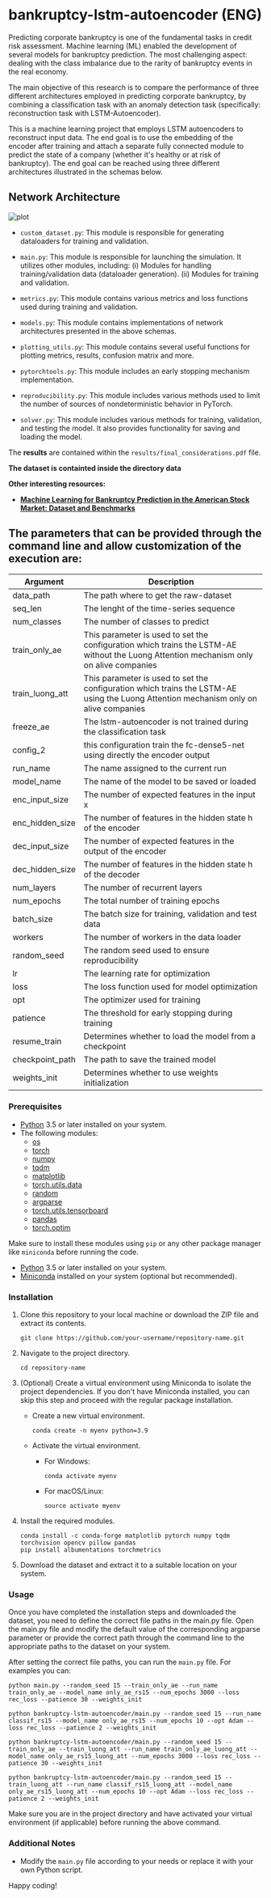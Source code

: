 # bankruptcy-lstm-autoencoder (ENG)
Predicting corporate bankruptcy is one of the fundamental tasks in credit risk assessment. Machine learning (ML) enabled the development of several models for bankruptcy prediction. The most challenging aspect: dealing with the class imbalance due to the rarity of bankruptcy events in the real economy.

The main objective of this research is to compare the performance of three different architectures employed in predicting corporate bankruptcy, by combining a classification task with an anomaly detection task (specifically: reconstruction task with LSTM-Autoencoder).

This is a machine learning project that employs LSTM autoencoders to reconstruct input data. The end goal is to use the embedding of the encoder after training and attach a separate fully connected module to predict the state of a company (whether it's healthy or at risk of bankruptcy). The end goal can be reached using three different architectures illustrated in the schemas below.

## Network Architecture

![plot](./results/project_architecture.jpg)

- `custom_dataset.py`: This module is responsible for generating dataloaders for training and validation.

- `main.py`: This module is responsible for launching the simulation. It utilizes other modules, including:
  (i) Modules for handling training/validation data (dataloader generation).
  (ii) Modules for training and validation.

- `metrics.py`: This module contains various metrics and loss functions used during training and validation.

- `models.py`: This module contains implementations of network architectures presented in the above schemas.

- `plotting_utils.py`: This module contains several useful functions for plotting metrics, results, confusion matrix and more.

- `pytorchtools.py`: This module includes an early stopping mechanism implementation. 

- `reproducibility.py`: This module includes various methods used to limit the number of sources of nondeterministic behavior in PyTorch. 

- `solver.py`: This module includes various methods for training, validation, and testing the model. It also provides functionality for saving and loading the model. 

The **results** are contained within the `results/final_considerations.pdf` file.

**The dataset is containted inside the directory data** 

**Other interesting resources:**

- **[Machine Learning for Bankruptcy Prediction in the American Stock Market: Dataset and Benchmarks](https://scholar.google.com/citations?view_op=view_citation&hl=it&user=XaGrJdQAAAAJ&sortby=pubdate&citation_for_view=XaGrJdQAAAAJ:qxL8FJ1GzNcC)**

## The parameters that can be provided through the command line and allow customization of the execution are:

| Argument              | Description                                                                                                                            |
|-----------------------|----------------------------------------------------------------------------------------------------------------------------------------|
| data_path             | The path where to get the raw-dataset                                                                                                  |
| seq_len               | The lenght of the time-series sequence                                                                                                 |
| num_classes           | The number of classes to predict                                                                                                       |
| train_only_ae         | This parameter is used to set the configuration which trains the LSTM-AE without the Luong Attention mechanism only on alive companies |
| train_luong_att       | This parameter is used to set the configuration which trains the LSTM-AE using the Luong Attention mechanism only on alive companies   |
| freeze_ae             | The lstm-autoencoder is not trained during the classification task                                                                     |
| config_2              | this configuration train the fc-dense5-net using directly the encoder output                                                           |
| run_name              | The name assigned to the current run                                                                                                   |
| model_name            | The name of the model to be saved or loaded                                                                                            |
| enc_input_size        | The number of expected features in the input x                                                                                         |
| enc_hidden_size       | The number of features in the hidden state h of the encoder                                                                            |
| dec_input_size        | The number of expected features in the output of the encoder                                                                           |
| dec_hidden_size       | The number of features in the hidden state h of the decoder                                                                            |
| num_layers            | The number of recurrent layers                                                                                                         |
| num_epochs            | The total number of training epochs                                                                                                    |
| batch_size            | The batch size for training, validation and test  data                                                                                 |
| workers               | The number of workers in the data loader                                                                                               |
| random_seed           | The random seed used to ensure reproducibility                                                                                         |
| lr                    | The learning rate for optimization                                                                                                     |
| loss                  | The loss function used for model optimization                                                                                          |
| opt                   | The optimizer used for training                                                                                                        |
| patience              | The threshold for early stopping during training                                                                                       |
| resume_train          | Determines whether to load the model from a checkpoint                                                                                 |
| checkpoint_path       | The path to save the trained model                                                                                                     |
| weights_init          | Determines whether to use weights initialization                                                                                       |


### Prerequisites

- [Python](https://www.python.org/downloads/) 3.5 or later installed on your system.
- The following modules:
  - [os](https://docs.python.org/3/library/os.html)
  - [torch](https://pytorch.org/)
  - [numpy](https://numpy.org/)
  - [tqdm](https://tqdm.github.io/)
  - [matplotlib](https://matplotlib.org/)
  - [torch.utils.data](https://pytorch.org/docs/stable/data.html)
  - [random](https://docs.python.org/3/library/random.html)
  - [argparse](https://docs.python.org/3/library/argparse.html)
  - [torch.utils.tensorboard](https://pytorch.org/docs/stable/tensorboard.html)
  - [pandas](https://pandas.pydata.org/)
  - [torch.optim](https://pytorch.org/docs/stable/optim.html)

Make sure to install these modules using `pip` or any other package manager like `miniconda` before running the code.

- [Python](https://www.python.org/downloads/) 3.5 or later installed on your system.
- [Miniconda](https://docs.conda.io/en/latest/miniconda.html) installed on your system (optional but recommended).

### Installation

1. Clone this repository to your local machine or download the ZIP file and extract its contents.

   ```shell
   git clone https://github.com/your-username/repository-name.git
   ```

2. Navigate to the project directory.

   ```shell
   cd repository-name
   ```

3. (Optional) Create a virtual environment using Miniconda to isolate the project dependencies. If you don't have Miniconda installed, you can skip this step and proceed with the regular package installation.

   - Create a new virtual environment.

     ```shell
     conda create -n myenv python=3.9
     ```

   - Activate the virtual environment.

     - For Windows:

       ```shell
       conda activate myenv
       ```

     - For macOS/Linux:

       ```shell
       source activate myenv
       ```

4. Install the required modules.

   ```shell
   conda install -c conda-forge matplotlib pytorch numpy tqdm torchvision opencv pillow pandas
   pip install albumentations torchmetrics
   ```

5. Download the dataset and extract it to a suitable location on your system.

### Usage

Once you have completed the installation steps and downloaded the dataset, you need to define the correct file paths in the main.py file. Open the main.py file and modify the default value of the corresponding argparse parameter or provide the correct path through the command line to the appropriate paths to the dataset on your system.

After setting the correct file paths, you can run the `main.py` file. For examples you can:

```shell
python main.py --random_seed 15 --train_only_ae --run_name train_only_ae --model_name only_ae_rs15 --num_epochs 3000 --loss rec_loss --patience 30 --weights_init
```

```shell
python bankruptcy-lstm-autoencoder/main.py --random_seed 15 --run_name classif_rs15 --model_name only_ae_rs15 --num_epochs 10 --opt Adam --loss rec_loss --patience 2 --weights_init
```

```shell
python bankruptcy-lstm-autoencoder/main.py --random_seed 15 --train_only_ae --train_luong_att --run_name train_only_ae_luong_att --model_name only_ae_rs15_luong_att --num_epochs 3000 --loss rec_loss --patience 30 --weights_init
```

```shell
python bankruptcy-lstm-autoencoder/main.py --random_seed 15 --train_luong_att --run_name classif_rs15_luong_att --model_name only_ae_rs15_luong_att --num_epochs 10 --opt Adam --loss rec_loss --patience 2 --weights_init
```

Make sure you are in the project directory and have activated your virtual environment (if applicable) before running the above command.

### Additional Notes

- Modify the `main.py` file according to your needs or replace it with your own Python script.

Happy coding!
